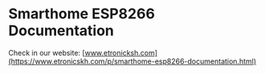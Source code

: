 # Smarthome ESP8266 Documentation

Check in our website: [www.etronicksh.com](https://www.etronicskh.com/p/smarthome-esp8266-documentation.html)
